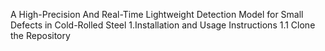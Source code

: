 A High-Precision And Real-Time Lightweight Detection Model for Small Defects in Cold-Rolled Steel
1.Installation and Usage Instructions
  1.1 Clone the Repository
